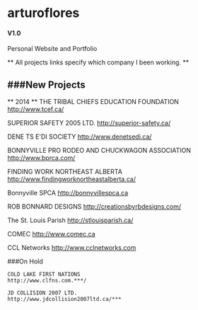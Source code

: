 arturoflores
============
#### V1.0

Personal Website and Portfolio

** All projects links specify which company I been working. **

###New Projects
---

** 2014 **
THE TRIBAL CHIEFS EDUCATION FOUNDATION
http://www.tcef.ca/

SUPERIOR SAFETY 2005 LTD.
http://superior-safety.ca/

DENE TS E'DI SOCIETY
http://www.denetsedi.ca/

BONNYVILLE PRO RODEO AND CHUCKWAGON ASSOCIATION
http://www.bprca.com/

FINDING WORK NORTHEAST ALBERTA
http://www.findingworknortheastalberta.ca/

Bonnyville SPCA
http://bonnyvillespca.ca

ROB BONNARD DESIGNS
http://creationsbyrbdesigns.com/

The St. Louis Parish
http://stlouisparish.ca/

COMEC 
http://www.comec.ca

CCL Networks
http://www.cclnetworks.com

###On Hold

```
COLD LAKE FIRST NATIONS
http://www.clfns.com.***/

JD COLLISION 2007 LTD.
http://www.jdcollision2007ltd.ca/***

